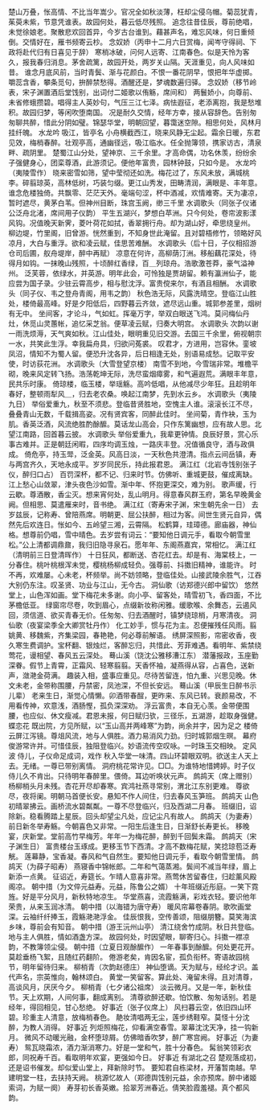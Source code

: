 <!-- { "loadSidebar": true } -->
楚山万叠，怅高情、不比当年嵩少。官况全如秋淡薄，枉却尘侵乌帽。菊蕊犹青，茱萸未紫，节意凭谁表。故园何处，暮云低尽残照。 
追念往昔佳辰，尊前绝唱，未觉徐娘老。聚散悲欢回首异，今岁古台谁到。藉甚声名，难忘风味，何日重倾倒。交情好在，雁书频寄云杪。 
念奴娇（丙申十二月六日赏梅，闻岑守得祠、下政将赴代归有日喜见于辞）
寒梢冰破，问何人远寄、江南春色。似是天怜为客久，报我春归消息。茅舍疏篱，故园开处，两岁关山隔。天涯重见，向人风味如昔。 
谁念月底风前，当时青鬓、渐与花颜白。不恨一番花阴早，恨把年华虚掷。嚼蕊含香，攀条觅句，拚醉禁愁得。酒醒还是，梦魂数遍归驿。 
念奴娇（移节岭表，宋子渊置酒后堂饯别，出词付二姬歌以侑觞，席间和）
两鬟娇小，向尊前、未省修蛾攒碧。唱得主人英妙句，气压三江七泽。病怯遐征，老添离抱，我是愁堆积。故园归梦，等闲吹堕南国。 
况是耐久交情，经年方幸，接从容辞色。告别匆匆聊共醉，惜此分阴如璧。锦瑟华堂，明朝回望，暮霭迷空隙。相思何处，风林月挂纤魄。 
水龙吟
吸江，皆亭名 
小舟横截西江，晓来风静无尘起。霜余日暖，东君见效，梅梢春醉。壮观亭高，通幽径远，吸江临水。任全抛簿领，携家访古，清泉畔、疏阴里。 
楚蜀江山分处，望神京、三千余里。才高命偶，功名休羡，纷纷余子强健身心，团栾尊酒，此游须记。便他年富贵，园林钟鼓，只如今是。 
水龙吟（夷陵雪作）
晓来密雪如筛，望中莹彻还如洗。梅花过了，东风未放，满城桃李。碎翦琼英，高林低树，巧装匀缀。更江山秀发，田畴清润，满眼是、丰年意。 
谁念危楼独倚。共飘零、茫茫天外。毫端句涩，杯中酒减，欢情难寄。天为凄凉，暂时遮尽，黄茅白苇。但神州目断，珠宫玉阙，缈三千里 
水调歌头（同张子仪诸公泛舟北渚，席间用子仪韵）
平生五湖兴，梦想白苹洲。只今何处，卷帘波影漾风钩。况值晚天新霁，菱叶荷花如拭，香翠拥行舟。却为湖山好，牵思绕皇州。 
柳边堤，竹里阁，旧曾游。恍然重到，不知身世此淹留。且对碧梧修竹，领略好风凉月，大白与重浮。欲和凌云赋，佳思苦难酬。 
水调歌头（后十日，子仪相招游仓司后圃，舣舟堤岸，醉中再赋）
凉意在何许，高柳荫汀洲。移船藕花深处，待得月如钩。一抹晚山残照，十顷醉红香绿，百＿列琼舟。浩歌激苍莽，豪气溢神州。 
泛芙蓉，依绿水，并英游。明年此会，可怜独是贾胡留。赖有瀛洲仙子，能应尝为国子录。少驻云霄高步，相与慰沈浮。富贵傥来尔，有酒且相酬。 
水调歌头（同子仪、韦之登舟青阁，用韦之韵）
秋色浩无际，风露洗晴空。登临江山胜处，楼倚最高峰。好是夕阳低后，四野暮云齐敛，遮尽远山重。城郭参差里，烟树有无中。 
坐间客，才论斗，气如虹。挥毫万字，举双白眼送飞鸿。莫问梅仙丹灶，休觅山灵蕙帐，追忆采芝翁。便草凌云赋，归奏大明宫。 
水调歌头
次韵以谢 
一雨洗烦溽，天气爽如秋。江山佳处，眼明重见旧交游。去国三千余里，俯视朝宗一水，共笑此生浮。幸我扁舟具，归欲问菟裘。 
叹君才，方进用，岂容休。銮坡凤沼，情知不为蜀人留。便恐升沈各异，后日相逢无处，别语易成愁。记取平安使，时访荻花洲。 
水调歌头（大雪登望京楼）
南雪不到地，今雪瑞非常。堆檐平砌，晚来风定转飞扬。浩荡乾坤无际，洗尽蛮烟瘴雾，和气遍遐荒。满眼丰年意，民共乐时康。 
倚琼楼，临玉楼，举瑶觞。高吟低唱，从他减尽少年狂。且趁明年春好，整顿雨犁风＿，归去老农桑。唤起江南梦，先到水云乡。 
水调歌头（夷陵九日）
举俗爱重九，秋至不须悲。登临昔贤胜地，空愧主人谁。滚滚长江不尽，叠叠青山无数，千载揖高姿。况有贤宾客，同醉此佳时。 
坐间菊，青作袂，玉为肌。香英泛酒，风流绝胜酌酴醿。莫话龙山高会，只作东篱幽想，应有故人思。北望江南路，回首暮云披。 
水调歌头
举俗爱重九，我辈更钟情。良辰好景，赏心乐事古难并。正是朝廷闲暇，四序均调玉烛，一路庆丰登。况值循良守，酒与政俱成。 
倚危亭，持玉斝，泛金英。风高日淡，一天秋色共澄清。指点云间岳镇，寿与两宫齐久，天地永成平。岁岁同民乐，持此报君恩。 
满江红（北岩寺饯别张子仪，醉归口占）
百罚深杯，都不记、归来时节。仿佛听、重城更鼓，催成离缺。江上愁心山敛翠，津头夜色沙如雪。渐中年、怀抱更深交，难为别。 
歌声缓，行云歇。尊酒散，香尘灭。想来宵何处，乱山明月。得意春风群玉府，第名早晚黄金阙。但相思、莫遣雁来时，音书绝。 
满江红（寄寿宋子渊，宋生朝先余一日）
去岁兹辰，记称寿、曾陪燕席。明朝更、屈公扶醉，相过为客。间世生贤元自异，偶然先后欢连日。怅如今、五岭望三湘，云霄隔。 
松鹤算，珪璋德。廊庙器，神仙格。想尊前仍唱，雪中晴色。去岁尝有词云：“要知他日调元手，看取今朝雪里松。”公上清都调鼎鼐，我归旧隐寻泉石。愿年年、东阁燕嘉宾，常相忆。 
满江红（清明前三日登清晖作）
十日狂风，都断送、杏花红去。却是有、海棠枝上，一分春住。桃叶桃根浑未觉，樱桃杨柳成轻负。强尊前、抖擞旧精神，谁能许。 
时不再，欢难屡。心未老，杯频举。尚不妨领略，登临佳处。山接武陵余胜气，江吞大别仍东注。叹圣贤、功业与江山，无今古。 
洞仙歌（访郑德兴郎中留饮）
悠然堂上，山色浑如画。堂下梅花未多谢。向小亭、留客处，晴雪初飞，香四面，不比茅檐低亚。 
绿窗帘尽卷，吹到眉心，点缀新妆称闲雅。缓歌喉、余舞态，云遏风回，须信道、欲买青春无价。任匆匆、归去酒醒时，镇梦绕琼梢，月寒清夜。 
洞仙歌（夜宴梁季全大卿赏牡丹作）
化工妙手，惯与花为主。忍便摧残任风雨。翦姚黄、移魏紫，齐集梁园，春艳艳，何必尊前解语。 
绣屏深照影，帘密收香，夜久寒生费调护。宝杯翻、银烛烂，客醉忘归，共惜此、芳菲难遇。看明年、紫禁绕莺花，谩相望、春风五云深处。 
蓦山溪（饶沈公雅移漕江东）
潜藩报政，玉座勤深眷。假节上青霄，正霜风、轻寒翦翦。天香怀袖，凝燕得从容，占喜色，送新声，潋滟金荷满。 
趣装入相，盛事应重见。尽待苦留连，怕九重、兴思见晚。休文未老，金带称围腰，丹禁密，凤池深，不但长安远。 
蓦山溪（甲辰生日醉书示儿辈）
老来生日，渐觉心情懒。卯酒带春酲，更昨来、东风已转。衰颜易改，不用看传神，欢意浅，酒肠慳，孤负深深劝。 
浮云富贵，本自无心羡。金带便围腰，也应似、休文瘦减。君恩未报，何日赋归欤，三径乐，五湖游，趁取身强健。 
蝶恋花
既出院，方见所赋，以“玉山高并两峰寒”为韵，尚余并字，因为足之 
楼倚云屏江泻镜。尊俎风流，地与人俱胜。酒力易消风力劲。归时城郭烟生暝。 
幕府俊游常许并。可惜佳辰，独阻登临兴。妙语流传空叹咏。一时珠玉交相映。 
定风波
侍儿，子仪命足成词，戏作 
秋入华堂一味清。四山环碧眼双明。欲送主人天上去。无绪。一尊已带别离情。 
洞府桃花常许见。□□。为谁特地惜娉婷。时子仪侍儿久不肯出。只待明年春醉里。偎倚。耳边听唤状元声。 
鹧鸪天（席上赠别）
杨柳梢头月未残。杏花开尽却春寒。宾鸿社燕寻常别，渭北江东别更难。 
尊欲尽，夜将阑。明朝马首便长安。悬知不作人间住，归去春风玉笋班。 
鹧鸪天
山色初晴翠拂云。画桥流水碧粼粼。一尊不尽登临兴，归及西湖二月春。 
班缀旧，诏除新。稳看腾踏上星辰。回头却望尘凡处，应记尘凡有故人。 
鹧鸪天（为妻寿）
前日新冬举寿觞。今朝喜色又非常。一阳生后逢生日，日渐舒长寿更长。 
移晚宴，庆新堂。堂前高竹早梅芳。年年一为梅花醉，醉到千回鬓未霜。 
鹧鸪天（宋子渊生日）
富贵楼台玉琢成。更移玉节下西清。才高不数梅花赋，笑捻琼苞泛寿觥。 
莲幕静，宝香凝。春风和气自然生。要知他日调元手，看取今朝雪里情。 
鹧鸪天（为薛子昭寿）
燕寝香中锦帐郎。二年和气蔼蒸湘。鬓间不减当年绿，眉上新添一点黄。 
征诏近，寿筵长。乍晴人意喜非常。燕莺休苦留春住，归趁薰风殿阁凉。 
朝中措（为文倅元益寿。元益，陈鲁公之婿）
十年班缀近彤庭。一笑下霓旌。好是平分风月，新秋特地凉生。 
华堂燕喜，流霞觞满，彩戏衣轻。要识他年荣贵，从来玉润冰清。 
朝中措（以海错为唐守寿）
暖风帘幕卷春阴。歌吹画堂深。云袖纤纤捧玉，霞觞滟滟浮金。 
佳辰恨我，空传善颂，阻缀朋簪。莫笑海滨乡味，尊前会有知音。 
朝中措（游王沅州山亭）
清江绕舍竹成阴。秋日共登临。地与主人俱胜，情如酒盏方深。 
故园何处，时因望眼，聊寄归心。抖擞一襟凉韵，不教簿领尘侵。 
朝中措（立夏日观酴醿作）
一年春事到酴醿。何处更花开。莫趁垂杨飞絮，且随红药翻阶。 
倦游老矣，肯因名宦，孤负衔杯。寄语故园桃节，明年留待归来。 
柳梢青（次韵赵德庄）
神仙堕谪。天为赋与，经纶才识。盖代声名，宗英惟向，翰林颂白。 
黄堂一笑留客。算此处、淹留未得。且对清尊，高谈风月，厌厌今夕。 
柳梢青（七夕诸公祖席）
淡云微月。又是一年，新秋佳节。天上欢期，人间何事，翻成离别。 
清尊欲醉还歇。怕饮散、匆匆话别。若是经年，得回相见，甘心愁绝。 
好事近（张子仪席上）
风扫暮云空，依旧四山环碧。珍重主人清意，放梅梢春色。 
靘妆清唱两无尘，莲步绣鞋窄。莫怪十分沈醉，为教人消得。 
好事近
列炬照梅花，仰看满空春雪。翠幕沈沈天净，挂一钩新月。 
微风不动暖光融，金杯堕琼屑。仿佛暗香吹梦，醉广寒宫阙。 
好事近（为妻寿）
鸳瓦晓霜浓，酒力渐消寒力。好是一堂和气，胜十分春色。 
髯翁笑领彩衣郎，同祝寿千百。看取明年欢宴，更强如今日。 
好事近
有湖北之召 
楚观落成初，还是诏书催发。却似爱山堂上，拜新除时节。 
要知君自栋梁材，开藩暂南越。早建明堂一柱，去扶持天阙。 
桃源忆故人（郑德舆饯别元益，余亦预席。醉中诸姬索词，为赋一阕）
寿芽初长香英嫩。拾翠芳洲春近。倩笑脸霞羞褪。真个都风韵。 
